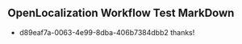 ## OpenLocalization Workflow Test MarkDown
* d89eaf7a-0063-4e99-8dba-406b7384dbb2 thanks!

<!--HONumber=Dec16_HO1-->


